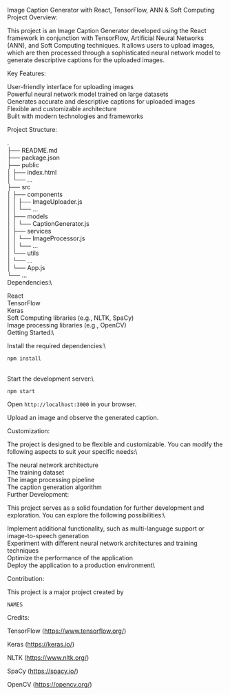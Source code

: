 
Image Caption Generator with React, TensorFlow, ANN & Soft Computing\
Project Overview:

This project is an Image Caption Generator developed using the React framework in conjunction with TensorFlow, Artificial Neural Networks (ANN), and Soft Computing techniques. It allows users to upload images, which are then processed through a sophisticated neural network model to generate descriptive captions for the uploaded images.

Key Features:

User-friendly interface for uploading images\
Powerful neural network model trained on large datasets\
Generates accurate and descriptive captions for uploaded images\
Flexible and customizable architecture\
Built with modern technologies and frameworks

Project Structure:

.\
├── README.md\
├── package.json\
├── public\
│   ├── index.html\
│   └── ...\
├── src\
│   ├── components\
│   │   ├── ImageUploader.js\
│   │   └── ...\
│   ├── models\
│   │   └── CaptionGenerator.js\
│   ├── services\
│   │   └── ImageProcessor.js\
│   │   └── ...\
│   └── utils\
│       └── ...\
│   └── App.js\
└── ...\
Dependencies:\

React\
TensorFlow\
Keras\
Soft Computing libraries (e.g., NLTK, SpaCy)\
Image processing libraries (e.g., OpenCV)\
Getting Started:\

Install the required dependencies:\
```
npm install
```
\
Start the development server:\
```
npm start
```
Open ```http://localhost:3000``` in your browser.

Upload an image and observe the generated caption.

Customization:

The project is designed to be flexible and customizable. You can modify the following aspects to suit your specific needs:\

The neural network architecture\
The training dataset\
The image processing pipeline\
The caption generation algorithm\
Further Development:

This project serves as a solid foundation for further development and exploration. You can explore the following possibilities:\

Implement additional functionality, such as multi-language support or image-to-speech generation\
Experiment with different neural network architectures and training techniques\
Optimize the performance of the application\
Deploy the application to a production environment\

Contribution:

This project is a major project created by

```NAMES```

Credits:

TensorFlow (https://www.tensorflow.org/)

Keras (https://keras.io/)

NLTK (https://www.nltk.org/)

SpaCy (https://spacy.io/)

OpenCV (https://opencv.org/)
